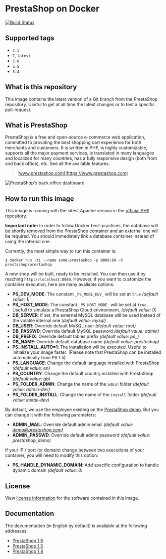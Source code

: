 # PrestaShop on Docker

[![Build Status](https://travis-ci.org/PrestaShop/docker-ci.svg?branch=master)](https://travis-ci.org/PrestaShop/docker-ci)

## Supported tags

* `7.1`
* `7`, `latest`
* `5.6`
* `5.5`
* `5.4`

## What is this repository

This image contains the latest version of a Git branch from the PrestaShop repository. Useful to get at all time the latest changes or to test a specific pull-request.

## What is PrestaShop

PrestaShop is a free and open-source e-commerce web application, committed to providing the best shopping cart experience for both merchants and customers. It is written in PHP, is highly customizable, supports all the major payment services, is translated in many languages and localized for many countries, has a fully responsive design (both front and back office), etc. See all the available features.

> [www.prestashop.com](https://www.prestashop.com)

![PrestaShop's back office dashboard](http://www.prestashop.com/images/banners/general/ps161-screenshot-github.png "PrestaShop's back office dashboard")

## How to run this image

This image is running with the latest Apache version in the [official PHP repository](https://registry.hub.docker.com/_/php/).

**Important note:** In order to follow Docker best-practices, the database will be shortly removed from the PrestaShop container and an external one will be required.  You should immediately link a database container instead of using the internal one.

Currently, the most simple way to run this container is:
```
$ docker run -ti --name some-prestashop -p 8080:80 -d prestashop/prestashop
```

A new shop will be built, ready to be installed. You can then use it by reaching `http://localhost:8080`.
However, if you want to customize the container execution, here are many available options:

* **PS_DEV_MODE**: The constant `_PS_MODE_DEV_` will be set at `true` *(default value: 1)*
* **PS_HOST_MODE**: The constant `_PS_HOST_MODE_` will be set at `true`. Usefull to simulate a PrestaShop Cloud environment. *(default value: 0)*
* **DB_SERVER**: If set, the external MySQL database will be used instead of the volatile internal one *(default value: mysql)*
* **DB_USER**: Override default MySQL user *(default value: root)*
* **DB_PASSWD**: Override default MySQL password *(default value: admin)*
* **DB_PREFIX**: Override default tables prefix *(default value: ps_)*
* **DB_NAME**: Override default database name *(default value: prestashop)*
* **PS_INSTALL_AUTO=1**: The installation will be executed. Useful to initialize your image faster. (Please note that PrestaShop can be installed automatically from PS 1.5)
* **PS_LANGUAGE**: Change the default language installed with PrestaShop *(default value: en)*
* **PS_COUNTRY**: Change the default country installed with PrestaShop *(default value: gb)*
* **PS_FOLDER_ADMIN**: Change the name of the `admin` folder *(default value: admin-dev)*
* **PS_FOLDER_INSTALL**: Change the name of the `install` folder *(default value: install-dev)*

By default, we use the employee existing on the [PrestaShop demo](http://demo.prestashop.com). But you can change it with the following parameters:

* **ADMIN_MAIL**: Override default admin email *(default value: demo@prestashop.com)*
* **ADMIN_PASSWD**: Override default admin password *(default value: prestashop_demo)*

If your IP / port (or domain) change between two executions of your container, you will need to modify this option:

* **PS_HANDLE_DYNAMIC_DOMAIN**: Add specific configuration to handle dynamic domain *(default value: 0)*

## License

View [license information](https://www.prestashop.com/en/osl-license) for the software contained in this image.

## Documentation

The documentation (in English by default) is available at the following addresses:

* [PrestaShop 1.6](http://doc.prestashop.com/display/PS16)
* [PrestaShop 1.5](http://doc.prestashop.com/display/PS15)
* [PrestaShop 1.4](http://doc.prestashop.com/display/PS14)
